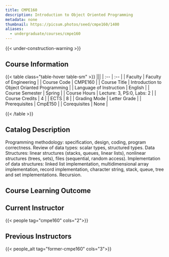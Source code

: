 ```yaml
---
title: CMPE160
description: Introduction to Object Oriented Programming
metadata: none
thumbnail: https://picsum.photos/seed/cmpe160/1400
aliases:
  - undergraduate/courses/cmpe160
---
```


{{< under-construction-warning >}}

## Course Information

<!-- prettier-ignore-start -->
{{< table class="table-hover table-sm" >}}
|||
| :-- | :-- |
| Faculty | Faculty of Engineering |
| Course Code | CMPE160 |
| Course Title | Introduction to Object Orianted Programming |
| Language of Instruction | English |
| Course Semester | Spring |
| Course Hours | Lecture: 3, PS:0, Labs: 2 |
| Course Credits | 4 |
| ECTS | 8 |
| Grading Mode | Letter Grade |
| Prerequisites | CmpE150 |
| Corequisites | None |

{{< /table >}}
<!-- prettier-ignore-end -->


## Catalog Description

Programming methodology: specification, design, coding, program correctness. Review of data types: scalar types, structured types. Data Structures: linear structures (stacks, queues, linear lists), nonlinear structures (trees, sets), files (sequential, random access). 
Implementation of data structures: linked list implementation, multidimensional array implementation, record implementation, character string, stack, queue, tree and set implementations. Recursion.

## Course Learning Outcome


## Current Instructor

{{< people tag="cmpe160" cols="2">}}

## Previous Instructors

{{< people_alt tag="former-cmpe160" cols="3">}}
